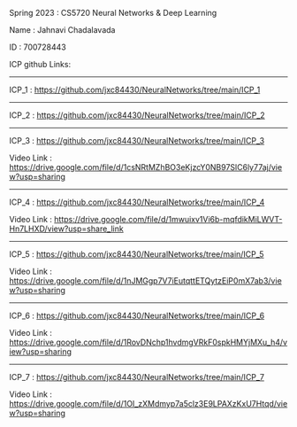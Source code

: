 Spring 2023 : CS5720 Neural Networks & Deep Learning

Name : Jahnavi Chadalavada 

ID : 700728443

ICP github Links:

------------------------------------------------------------------

ICP_1 : https://github.com/jxc84430/NeuralNetworks/tree/main/ICP_1

------------------------------------------------------------------

ICP_2 : https://github.com/jxc84430/NeuralNetworks/tree/main/ICP_2

------------------------------------------------------------------

ICP_3 : https://github.com/jxc84430/NeuralNetworks/tree/main/ICP_3

Video Link : https://drive.google.com/file/d/1csNRtMZhBO3eKjzcY0NB97SlC6ly77aj/view?usp=sharing

------------------------------------------------------------------

ICP_4 : https://github.com/jxc84430/NeuralNetworks/tree/main/ICP_4

Video Link : https://drive.google.com/file/d/1mwuixv1Vi6b-mqfdikMiLWVT-Hn7LHXD/view?usp=share_link

------------------------------------------------------------------

ICP_5 : https://github.com/jxc84430/NeuralNetworks/tree/main/ICP_5

Video Link : https://drive.google.com/file/d/1nJMGgp7V7iEutqttETQytzEiP0mX7ab3/view?usp=sharing

------------------------------------------------------------------

ICP_6 : https://github.com/jxc84430/NeuralNetworks/tree/main/ICP_6

Video Link : https://drive.google.com/file/d/1RovDNchp1hvdmgVRkF0spkHMYjMXu_h4/view?usp=sharing

------------------------------------------------------------------

ICP_7 : https://github.com/jxc84430/NeuralNetworks/tree/main/ICP_7

Video Link : https://drive.google.com/file/d/1OI_zXMdmyp7a5clz3E9LPAXzKxU7Htqd/view?usp=sharing

